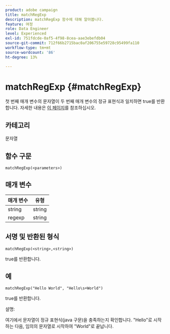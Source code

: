 ```yaml
---
product: adobe campaign
title: matchRegExp
description: matchRegExp 함수에 대해 알아봅니다.
feature: 여정
role: Data Engineer
level: Experienced
exl-id: 751fdcde-0af5-4f98-8cea-aae3ebefdb04
source-git-commit: 712f66b2715bac0af206755e59728c95499fa110
workflow-type: tm+mt
source-wordcount: '86'
ht-degree: 13%

---
```


# matchRegExp {#matchRegExp}

첫 번째 매개 변수의 문자열이 두 번째 매개 변수의 정규 표현식과 일치하면 true를 반환합니다. 자세한 내용은 [이 페이지](https://docs.oracle.com/javase/7/docs/api/java/util/regex/Pattern.html)를 참조하십시오.

## 카테고리

문자열

## 함수 구문

`matchRegExp(<parameters>)`

## 매개 변수

| 매개 변수 | 유형 |
|--- |--- |
| string | string |
| regexp | string |

## 서명 및 반환된 형식

`matchRegExp(<string>,<string>)`

true를 반환합니다.

## 예

`matchRegExp("Hello World", "Hello\s+World")`

true를 반환합니다.

설명:

여기에서 문자열이 정규 표현식(java 구문)을 충족하는지 확인합니다. &quot;Hello&quot;로 시작하는 다음, 임의의 문자열로 시작하여 &quot;World&quot;로 끝납니다.
